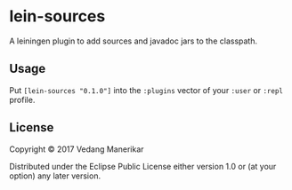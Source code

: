 # lein-sources

A leiningen plugin to add sources and javadoc jars to the classpath.

## Usage

Put `[lein-sources "0.1.0"]` into the `:plugins` vector of your
`:user` or `:repl` profile.

## License

Copyright © 2017 Vedang Manerikar

Distributed under the Eclipse Public License either version 1.0 or (at
your option) any later version.
